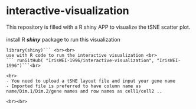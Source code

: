 # interactive-visualization
This repository is filled with a R shiny APP to visualize the tSNE scatter plot. <br><br>
install R ***shiny*** package to run this visualization<br>
``` install.packages("shiny")
library(shiny)``` <br><br>
use with R code to run the interactive visualization <br>
``` runGitHub( "IrisWEI-1996/interactive-visualization", "IrisWEI-1996")```<br>

<br>
- You need to upload a tSNE layout file and input your gene name
- Imported file is preferred to have column name as name/Dim.1/Dim.2/gene names and row names as cell1/cell2 ..

<br><br>
